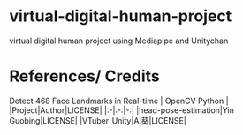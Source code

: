 # virtual-digital-human-project
virtual digital human project using Mediapipe and Unitychan
# References/ Credits

Detect 468 Face Landmarks in Real-time | OpenCV Python | 
|Project|Author|LICENSE|
|:-|:-:|-:|
|head-pose-estimation|Yin Guobing|LICENSE|
|VTuber_Unity|AI葵|LICENSE|
 
 
